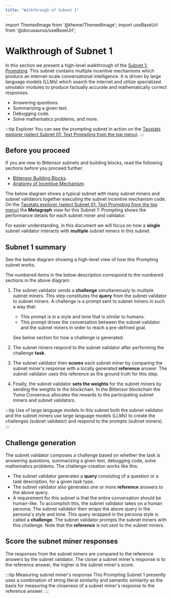 ```yaml
---
title: "Walkthrough of Subnet 1"
---
```


import ThemedImage from '@theme/ThemedImage';
import useBaseUrl from '@docusaurus/useBaseUrl';

# Walkthrough of Subnet 1

In this section we present a high-level walkthrough of the [Subnet 1: Prompting](https://github.com/opentensor/prompting/tree/main). This subnet contains multiple incentive mechanisms which produce an internet-scale conversational intelligence. It is driven by large language models (LLMs) which search the internet and utilize specialized simulator modules to produce factually accurate and mathematically correct responses.

- Answering questions.
- Summarizing a given text.
- Debugging code. 
- Solve mathematics problems, and more.

:::tip Explorer
You can see the prompting subnet in action on the [Taostats explorer (select Subnet 01: Text Prompting from the top menu)](https://taostats.io/). 
:::

## Before you proceed

If you are new to Bittensor subnets and building blocks, read the following sections before you proceed further:

- [Bittensor Building Blocks](../learn/bittensor-building-blocks).
- [Anatomy of Incentive Mechanism](../learn/anatomy-of-incentive-mechanism).

The below diagram shows a typical subnet with many subnet miners and subnet validators together executing the subnet incentive mechanism code. On the [Taostats explorer (select Subnet 01: Text Prompting from the top menu)](https://taostats.io/) the **Metagraph** view for this Subnet 1: Prompting shows the performance details for each subnet miner and validator. 

For easier understanding, in this document we will focus on how a **single** subnet validator interacts with **multiple** subnet miners in this subnet. 

<center id="bittensor-img">
<ThemedImage
alt="1-Prompting Walkthrough"
sources={{
    light: useBaseUrl('/img/docs/1-prompting-subnet-walkthrough.svg'),
    dark: useBaseUrl('/img/docs/1-prompting-subnet-walkthrough.svg'),
  }}
style={{width: 600}}
/>
</center>

## Subnet 1 summary

See the below diagram showing a high-level view of how this Prompting subnet works. 

<center>
<ThemedImage
alt="Prompting Subnet 1 Big Picture"
sources={{
    light: useBaseUrl('/img/docs/2-prompting-subnet-high-level.svg'),
    dark: useBaseUrl('/img/docs/2-prompting-subnet-high-level.svg'),
  }}
style={{width: 750}}
/>
</center>

The numbered items in the below description correspond to the numbered sections in the above diagram:

1. The subnet validator sends a **challenge** simultaneously to multiple subnet miners. This step constitutes the **query** from the subnet validator to subnet miners. A challenge is a prompt sent to subnet miners in such a way that:
   - This prompt is in a style and tone that is similar to humans.
   - This prompt drives the conversation between the subnet validator and the subnet miners in order to reach a pre-defined goal. 

    See below section for how a challenge is generated. 
2. The subnet miners respond to the subnet validator after performing the challenge **task**. 
3. The subnet validator then **scores** each subnet miner by comparing the subnet miner's response with a locally generated **reference** answer. The subnet validator uses this reference as the ground truth for this step. 
4. Finally, the subnet validator **sets the weights** for the subnet miners by sending the weights to the blockchain. In the Bittensor blockchain the Yuma Consensus allocates the rewards to the participating subnet miners and subnet validators. 

:::tip Use of large language models 
In this subnet both the subnet validator and the subnet miners use large language models (LLMs) to create the challenges (subnet validator) and respond to the prompts (subnet miners).
:::

## Challenge generation

The subnet validator composes a challenge based on whether the task is answering questions, summarizing a given text, debugging code, solve mathematics problems. The challenge-creation works like this:

- The subnet validator generates a **query** consisting of a question or a task description, for a given task type. 
- The subnet validator also generates one or more **reference** answers to the above query. 
- A requirement for this subnet is that the entire conversation should be human-like. To accomplish this, the subnet validator takes on a human persona. The subnet validator then wraps the above query in the persona's style and tone. This query wrapped in the persona style is called a **challenge**. The subnet validator prompts the subnet miners with this challenge. Note that the **reference** is not sent to the subnet miners.

## Score the subnet miner responses

The responses from the subnet miners are compared to the reference answers by the subnet validator. The closer a subnet miner's response is to the reference answer, the higher is the subnet miner's score. 

:::tip Measuring subnet miner's response
This Prompting Subnet 1 presently uses a combination of string literal similarity and semantic similarity as the basis for measuring the closeness of a subnet miner's response to the reference answer. 
:::
